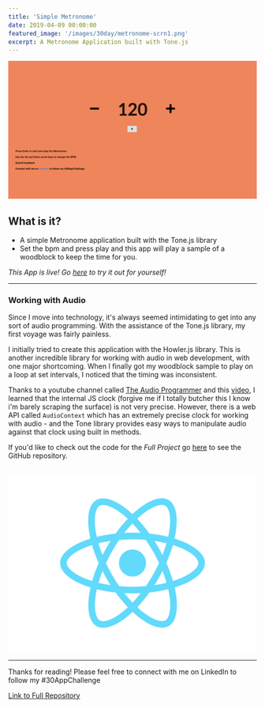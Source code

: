 ```yaml
---
title: 'Simple Metronome'
date: 2019-04-09 00:00:00
featured_image: '/images/30day/metronome-scrn1.png'
excerpt: A Metronome Application built with Tone.js
---
```


![](/images//30day/metronome-scrn1.png)

## What is it?

* A simple Metronome application built with the Tone.js library
* Set the bpm and press play and this app will play a sample of a woodblock to keep the time for you.

_This App is live! Go [here](http://piomolina.com/metronome) to try it out for yourself!_

---

### Working with Audio

Since I move into technology, it's always seemed intimidating to get into any sort of audio programming. With the assistance of the Tone.js library, my first voyage was fairly painless.

I initially tried to create this application with the Howler.js library. This is another incredible library for working with audio in web development, with one major shortcoming. When I finally got my woodblock sample to play on a loop at set intervals, I noticed that the timing was inconsistent.

Thanks to a youtube channel called [The Audio Programmer](https://www.youtube.com/channel/UCpKb02FsH4WH4X_2xhIoJ1A) and this [video](https://www.youtube.com/watch?v=31Qm_upl8kU), I learned that the internal JS clock (forgive me if I totally butcher this I know i'm barely scraping the surface) is not very precise. However, there is a web API called `AudioContext` which has an extremely precise clock for working with audio - and the Tone library provides easy ways to manipulate audio against that clock using built in methods.

If you'd like to check out the code for the _Full Project_ go [here](https://github.com/vpio/Simple-Metronome) to see the GitHub repository.

<div class="gallery" data-columns="6">
  <img>
	<img src="/images/React-icon.svg">
</div>

---

<!-- <iframe width="150" height="74" src="https://player.vimeo.com/video/306033787" frameborder="0" allowFullScreen mozallowfullscreen webkitAllowFullScreen></iframe> -->

Thanks for reading! Please feel free to connect with me on LinkedIn to follow my #30AppChallenge

<a href="#" class="button button--large">Link to Full Repository</a>

